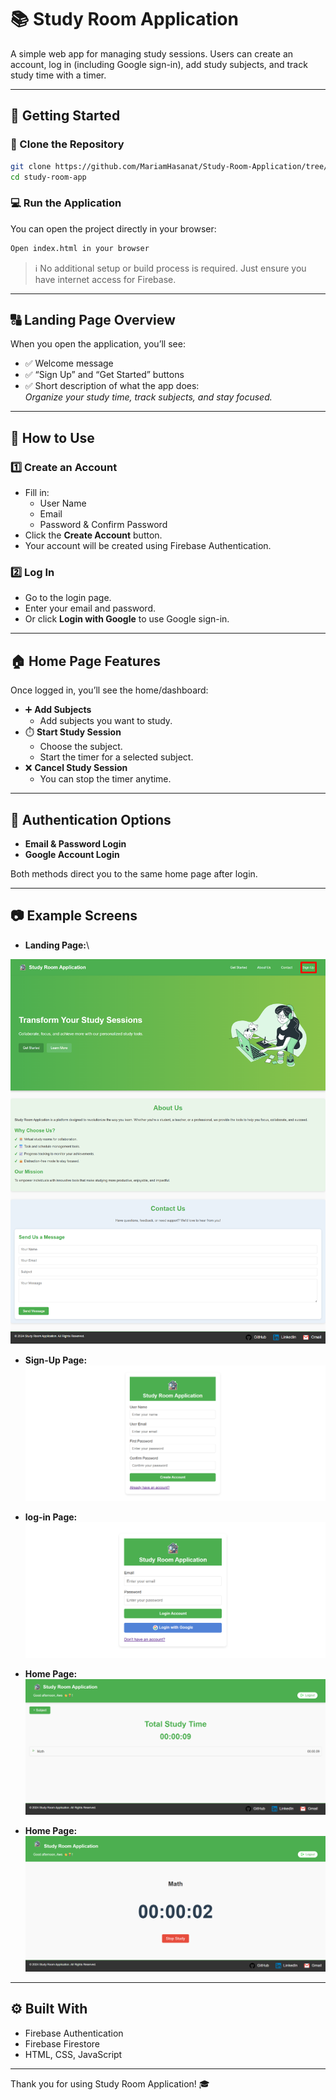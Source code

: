 # 📚 Study Room Application

A simple web app for managing study sessions. Users can create an account, log in (including Google sign-in), add study subjects, and track study time with a timer.

---

## 🚀 Getting Started

### 🔄 Clone the Repository

```bash
git clone https://github.com/MariamHasanat/Study-Room-Application/tree/aws-nassar
cd study-room-app
```

### 💻 Run the Application

You can open the project directly in your browser:

```bash
Open index.html in your browser
```

> ℹ️ No additional setup or build process is required. Just ensure you have internet access for Firebase.

---

## 🔠 Landing Page Overview

When you open the application, you’ll see:

- ✅ Welcome message
- ✅ “Sign Up” and “Get Started” buttons
- ✅ Short description of what the app does:\
  *Organize your study time, track subjects, and stay focused.*

---

## 📝 How to Use

### 1️⃣ Create an Account

- Fill in:
  - User Name
  - Email
  - Password & Confirm Password
- Click the **Create Account** button.
- Your account will be created using Firebase Authentication.

### 2️⃣ Log In

- Go to the login page.
- Enter your email and password.
- Or click **Login with Google** to use Google sign-in.

---

## 🏠 Home Page Features

Once logged in, you’ll see the home/dashboard:

- ➕ **Add Subjects**
  - Add subjects you want to study.
- ⏱️ **Start Study Session**
  - Choose the subject.
  - Start the timer for a selected subject.
- ❌ **Cancel Study Session**
  - You can stop the timer anytime.

---

## 🔐 Authentication Options

- **Email & Password Login**
- **Google Account Login**

Both methods direct you to the same home page after login.

---

## 📷 Example Screens

- **Landing Page:**\

![Sign-Up Page](./screenshots/landing.png)

- **Sign-Up Page:**\
![Sign-Up Page](./screenshots/signup.png)

- **log-in Page:**\
![Sign-Up Page](./screenshots/login.png)

- **Home Page:**\
![Sign-Up Page](./screenshots/home.png)

- **Home Page:**\
![Sign-Up Page](./screenshots/study.png)
---

## ⚙️ Built With

- Firebase Authentication
- Firebase Firestore
- HTML, CSS, JavaScript

---

Thank you for using Study Room Application! 🎓

